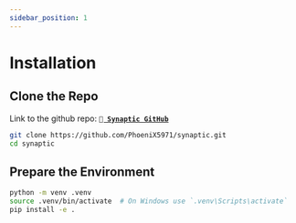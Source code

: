 ```yaml
---
sidebar_position: 1
---
```


# Installation

## Clone the Repo

Link to the github repo:
**[` Synaptic GitHub`](https://github.com/phoenix5971/synaptic)**

```sh
git clone https://github.com/PhoeniX5971/synaptic.git
cd synaptic
```

## Prepare the Environment

```sh
python -m venv .venv
source .venv/bin/activate  # On Windows use `.venv\Scripts\activate`
pip install -e .
```
